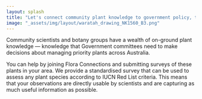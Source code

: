 ```yaml
---
layout: splash
title: "Let's connect community plant knowledge to government policy, together."
image: "_assets/img/layout/waratah_drawing_NK1560_B3.png"
---
```


Community scientists and botany groups have a wealth of on-ground plant knowledge &mdash; knowledge that 
Government committees need to make decisions about managing priority plants across Australia.

You can help by joining Flora Connections and submitting surveys of these plants in your area. We 
provide a standardised survey that can be used to assess any plant species according to IUCN Red List 
criteria. This means that your observations are directly usable by scientists and are capturing as much 
useful information as possible.